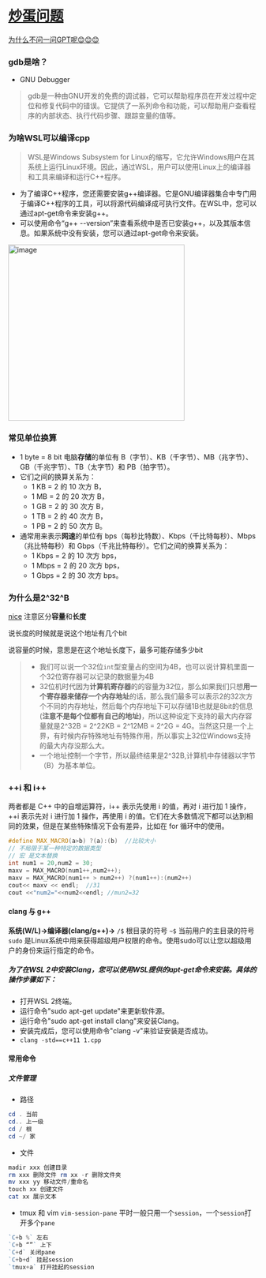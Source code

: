 # [炒蛋问题](https://github.com/dululu/notes/issues/16)

[为什么不问一问GPT呢😊😊😊](https://poe.com/ChatGPT)
### gdb是啥？
- GNU Debugger
> gdb是一种由GNU开发的免费的调试器，它可以帮助程序员在开发过程中定位和修复代码中的错误。它提供了一系列命令和功能，可以帮助用户查看程序的内部状态、执行代码步骤、跟踪变量的值等。

### 为啥WSL可以编译cpp
>WSL是Windows Subsystem for Linux的缩写，它允许Windows用户在其系统上运行Linux环境。因此，通过WSL，用户可以使用Linux上的编译器和工具来编译和运行C++程序。
- 为了编译C++程序，您还需要安装g++编译器。它是GNU编译器集合中专门用于编译C++程序的工具，可以将源代码编译成可执行文件。在WSL中，您可以通过apt-get命令来安装g++。
- 可以使用命令“g++ --version”来查看系统中是否已安装g++，以及其版本信息。如果系统中没有安装，您可以通过apt-get命令来安装。
<img width="357" alt="image" src="https://github.com/dululu/notes/assets/64392262/db79ccb8-5c41-478b-b015-d3116528821a">

### 常见单位换算
- 1 byte = 8 bit
电脑**存储**的单位有 B（字节）、KB（千字节）、MB（兆字节）、GB（千兆字节）、TB（太字节）和 PB（拍字节）。
- 它们之间的换算关系为：
  - 1 KB = 2 的 10 次方 B，
  - 1 MB = 2 的 20 次方 B，
  - 1 GB = 2 的 30 次方 B，
  - 1 TB = 2 的 40 次方 B，
  - 1 PB = 2 的 50 次方 B。
- 通常用来表示**网速**的单位有 bps（每秒比特数）、Kbps（千比特每秒）、Mbps（兆比特每秒）和 Gbps（千兆比特每秒）。它们之间的换算关系为：
  - 1 Kbps = 2 的 10 次方 bps，
  - 1 Mbps = 2 的 20 次方 bps，
  - 1 Gbps = 2 的 30 次方 bps。
 
### 为什么是2^32^B
[nice](https://www.zhihu.com/question/423135323)
注意区分**容量**和**长度**

说长度的时候就是说这个地址有几个bit

说容量的时候，意思是在这个地址长度下，最多可能存储多少bit
>- 我们可以说一个32位`int`型变量占的空间为4B，也可以说计算机里面一个32位寄存器可以记录的数据量为4B
>- 32位机时代因为**计算机寄存器**的的容量为32位，那么如果我们只想**用一个寄存器来储存一个内存地址**的话，那么我们最多可以表示2的32次方个不同的内存地址，然后每个内存地址下可以存储1B也就是8bit的信息(**注意不是每个位都有自己的地址)**，所以这种设定下支持的最大内存容量就是2^32B = 2^22KB = 2^12MB = 2^2G = 4G。当然这只是一个上界，有时候内存特殊地址有特殊作用，所以事实上32位Windows支持的最大内存没那么大。
>- 一个地址控制一个字节，所以最终结果是2^32B,计算机中存储器以字节（B）为基本单位。

### ++i 和 i++
两者都是 C++ 中的自增运算符，i++ 表示先使用 i 的值，再对 i 进行加 1 操作，++i 表示先对 i 进行加 1 操作，再使用 i 的值。它们在大多数情况下都可以达到相同的效果，但是在某些特殊情况下会有差异，比如在 for 循环中的使用。
```cpp
#define MAX_MACRO(a>b) ?(a):(b)  //比较大小
// 不局限于某一种特定的数据类型
// 宏 是文本替换
int num1 = 20,num2 = 30;
maxv = MAX_MACRO(num1++,num2++);
maxv = MAX_MACRO(num1++ > num2++) ?(num1++):(num2++) 
cout<< maxv << endl;  //31
cout <<"num2="<<num2<<endl; //mun2=32
```
#### clang 与 g++
**系统(W/L)->编译器(clang/g++)->**
`/$` 根目录的符号
`~$` 当前用户的主目录的符号   
`sudo` 是Linux系统中用来获得超级用户权限的命令。使用sudo可以让您以超级用户的身份来运行指定的命令。
##### 为了在WSL 2中安装Clang，您可以使用WSL提供的apt-get命令来安装。具体的操作步骤如下：

  - 打开WSL 2终端。
  - 运行命令"sudo apt-get update"来更新软件源。
  - 运行命令"sudo apt-get install clang"来安装Clang。
  - 安装完成后，您可以使用命令"clang -v"来验证安装是否成功。
  - `clang -std==c++11 1.cpp`
#### 常用命令
##### 文件管理
- 路径
```powershell
cd . 当前
cd.. 上一级
cd / 根
cd ~/ 家
```
- 文件
```powershell
madir xxx 创建目录
rm xxx 删除文件 rm xx -r 删除文件夹
mv xxx yy 移动文件/重命名
touch xx 创建文件
cat xx 展示文本
```
- tmux 和 vim
`vim-session-pane` 平时一般只用一个`session`，一个`session`打开多个`pane`
```powershell
`C+b %` 左右
`C+b “”` 上下
`C+d` 关闭pane
`C+b+d` 挂起session
`tmux+a` 打开挂起的session
```